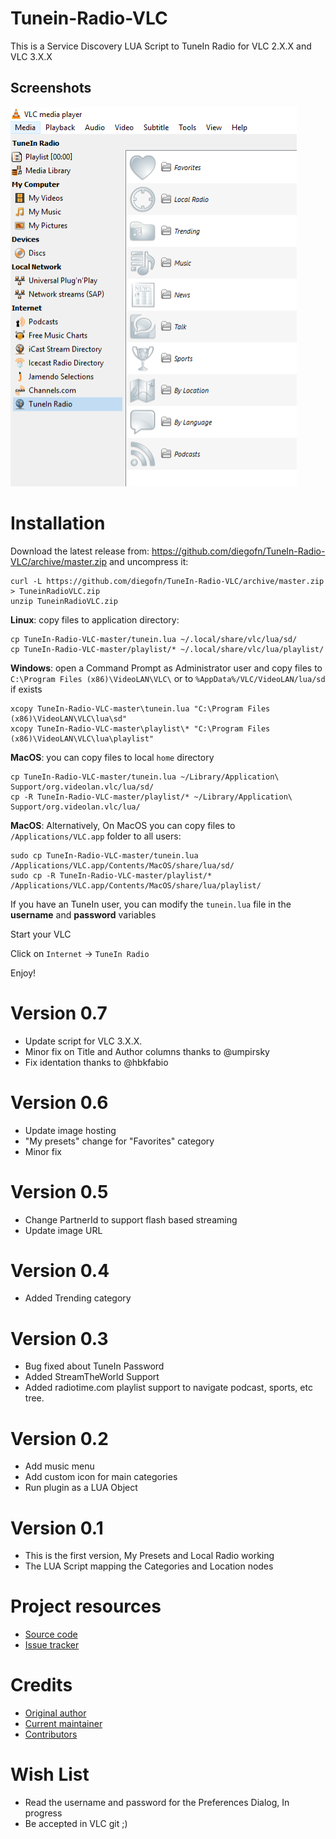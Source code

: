 **Tunein-Radio-VLC**
====================

This is a Service Discovery LUA Script to TuneIn Radio for VLC 2.X.X and VLC 3.X.X

## Screenshots

![VLC with list mode on Playlist view mode](preview1.png)

# Installation

Download the latest release from: https://github.com/diegofn/TuneIn-Radio-VLC/archive/master.zip and uncompress it:

    curl -L https://github.com/diegofn/TuneIn-Radio-VLC/archive/master.zip > TuneinRadioVLC.zip
    unzip TuneinRadioVLC.zip

**Linux**: copy files to application directory:

    cp TuneIn-Radio-VLC-master/tunein.lua ~/.local/share/vlc/lua/sd/
    cp TuneIn-Radio-VLC-master/playlist/* ~/.local/share/vlc/lua/playlist/

**Windows**: open a Command Prompt as Administrator user and copy files to `C:\Program Files (x86)\VideoLAN\VLC\` or to `%AppData%/VLC/VideoLAN/lua/sd` if exists

    xcopy TuneIn-Radio-VLC-master\tunein.lua "C:\Program Files (x86)\VideoLAN\VLC\lua\sd"
    xcopy TuneIn-Radio-VLC-master\playlist\* "C:\Program Files (x86)\VideoLAN\VLC\lua\playlist"

**MacOS**: you can copy files to local `home` directory

    cp TuneIn-Radio-VLC-master/tunein.lua ~/Library/Application\ Support/org.videolan.vlc/lua/sd/
    cp -R TuneIn-Radio-VLC-master/playlist/* ~/Library/Application\ Support/org.videolan.vlc/lua/

**MacOS**: Alternatively, On MacOS you can copy files to `/Applications/VLC.app` folder to all users:

    sudo cp TuneIn-Radio-VLC-master/tunein.lua /Applications/VLC.app/Contents/MacOS/share/lua/sd/
    sudo cp -R TuneIn-Radio-VLC-master/playlist/* /Applications/VLC.app/Contents/MacOS/share/lua/playlist/


If you have an TuneIn user, you can modify the `tunein.lua` file in the __username__ and __password__ variables

Start your VLC

Click on `Internet` -> `TuneIn Radio`

Enjoy!

Version 0.7
===========
* Update script for VLC 3.X.X.
* Minor fix on Title and Author columns thanks to @umpirsky
* Fix identation thanks to @hbkfabio

Version 0.6
===========
* Update image hosting
* "My presets" change for "Favorites" category
* Minor fix

Version 0.5
===========
* Change PartnerId to support flash based streaming
* Update image URL

Version 0.4
===========
* Added Trending category

Version 0.3
===========
* Bug fixed about TuneIn Password
* Added StreamTheWorld Support
* Added radiotime.com playlist support to navigate podcast, sports, etc tree.

Version 0.2
===========
* Add music menu
* Add custom icon for main categories
* Run plugin as a LUA Object

Version 0.1
===========
* This is the first version, My Presets and Local Radio working
* The LUA Script mapping the Categories and Location nodes

# Project resources

- [Source code](https://github.com/diegofn/TuneIn-Radio-VLC)
- [Issue tracker](https://github.com/diegofn/TuneIn-Radio-VLC/issues>)

# Credits

- [Original author](https://github.com/diegofn)
- [Current maintainer](https://github.com/diegofn)
- [Contributors](https://github.com/diegofn/TuneIn-Radio-VLC/graphs/contributors)

# Wish List

- Read the username and password for the Preferences Dialog, In progress
- Be accepted in VLC git ;)